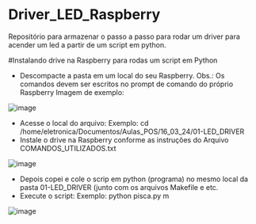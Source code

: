 # Driver_LED_Raspberry
Repositório para armazenar o passo a passo para rodar um driver para acender um led a partir de um script em python.

#Instalando drive na Raspberry para rodas um script em Python

- Descompacte a pasta em um local do seu Raspberry.
Obs.: Os comandos devem ser escritos no prompt de comando do próprio Raspberry 
Imagem de exemplo:

![image](https://github.com/VictorRavani/Driver_LED_Raspberry/assets/101602056/9daa600f-2de1-4031-9e3a-0c7d90931fc5)

- Acesse o local do arquivo: 
Exemplo: cd /home/eletronica/Documentos/Aulas_POS/16_03_24/01-LED_DRIVER           
- Instale o drive na Raspberry conforme as instruções do Arquivo COMANDOS_UTILIZADOS.txt

![image](https://github.com/VictorRavani/Driver_LED_Raspberry/assets/101602056/012449bc-8acc-4e42-b068-f105ba1083a8)


- Depois copei e cole o scrip em python (programa) no mesmo local da pasta 01-LED_DRIVER (junto com os arquivos Makefile e etc.
- Execute o script:
Exemplo: python pisca.py   m          

![image](https://github.com/VictorRavani/Driver_LED_Raspberry/assets/101602056/36827178-cef9-4588-affa-15ae1b7cfa3a)

